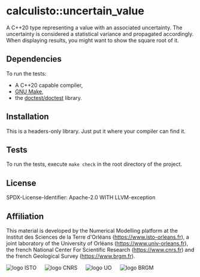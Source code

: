 # calculisto::uncertain_value
A C++20 type representing a value with an associated uncertainty. The
uncertainty is considered a statistical variance and propagated accordingly. 
When displaying results, you might want to show the square root of it.

## Dependencies
To run the tests:
- A C++20 capable compiler,
- [GNU Make](https://www.gnu.org/software/make),
- the [doctest/doctest](https://github.com/doctest/doctest) library.

## Installation
This is a headers-only library. Just put it where your compiler can find it.

## Tests
To run the tests, execute `make check` in the root directory of the project.

## License
SPDX-License-Identifier: Apache-2.0 WITH LLVM-exception

## Affiliation
This material is developed by the Numerical Modelling platform at the 
Institut des Sciences de la Terre d'Orléans (https://www.isto-orleans.fr), 
a joint laboratory of the University of Orléans (https://www.univ-orleans.fr), 
the french National Center For Scientific Research (https://www.cnrs.fr) and 
the french Geological Survey (https://www.brgm.fr).

![logo ISTO](https://calcul-isto.cnrs-orleans.fr/logos/isto-156.png) &emsp;
![logo CNRS](https://calcul-isto.cnrs-orleans.fr/logos/cnrs-128.png) &emsp;
![logo UO](https://calcul-isto.cnrs-orleans.fr/logos/uo-180.png) &emsp;
![logo BRGM](https://calcul-isto.cnrs-orleans.fr/logos/brgm-256.png)
